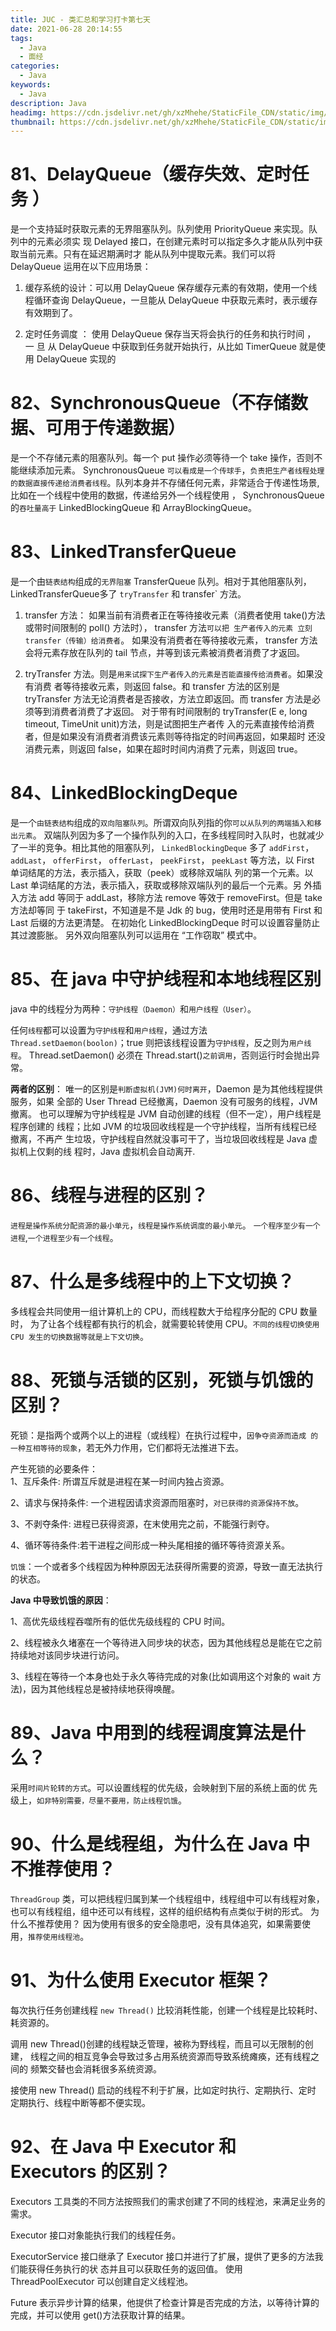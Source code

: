 ```yaml
---
title: JUC - 类汇总和学习打卡第七天
date: 2021-06-28 20:14:55
tags:
  - Java
  - 面经
categories:
  - Java
keywords:
  - Java
description: Java
headimg: https://cdn.jsdelivr.net/gh/xzMhehe/StaticFile_CDN/static/img/20210629135311.png
thumbnail: https://cdn.jsdelivr.net/gh/xzMhehe/StaticFile_CDN/static/img/20210629135311.png
---
```



# 81、DelayQueue（缓存失效、定时任务 ）
是一个支持延时获取元素的无界阻塞队列。队列使用 PriorityQueue 来实现。队列中的元素必须实 现 Delayed 接口，在创建元素时可以指定多久才能从队列中获取当前元素。只有在延迟期满时才 能从队列中提取元素。我们可以将 DelayQueue 运用在以下应用场景：

1. 缓存系统的设计：可以用 DelayQueue 保存缓存元素的有效期，使用一个线程循环查询 DelayQueue，一旦能从 DelayQueue 中获取元素时，表示缓存有效期到了。

2. 定时任务调度 ： 使用 DelayQueue 保存当天将会执行的任务和执行时间 ， 一 旦 从 DelayQueue 中获取到任务就开始执行，从比如 TimerQueue 就是使用 DelayQueue 实现的


# 82、SynchronousQueue（不存储数据、可用于传递数据）
是一个不存储元素的阻塞队列。每一个 put 操作必须等待一个 take 操作，否则不能继续添加元素。 SynchronousQueue `可以看成是一个传球手`，`负责把生产者线程处理的数据直接传递给消费者线程`。队列本身并不存储任何元素，非常适合于传递性场景,比如在一个线程中使用的数据，传递给另外一个线程使用 ， SynchronousQueue 的`吞吐量高于` LinkedBlockingQueue 和 ArrayBlockingQueue。


# 83、LinkedTransferQueue
是一个由`链表结构`组成的`无界阻塞` TransferQueue 队列。相对于其他阻塞队列， LinkedTransferQueue多了 `tryTransfer` 和 transfer` 方法。

1. transfer 方法： 如果当前有消费者正在等待接收元素（消费者使用 take()方法或带时间限制的 poll() 方法时）， transfer 方法`可以把 生产者传入的元素 立刻 transfer（传输）给消费者`。 如果没有消费者在等待接收元素， transfer 方法会将元素存放在队列的 tail 节点，并等到该元素被消费者消费了才返回。

2. tryTransfer 方法。则是`用来试探下生产者传入的元素是否能直接传给消费者`。如果没有消费 者等待接收元素，则返回 false。和 transfer 方法的区别是 tryTransfer 方法无论消费者是否接收，方法立即返回。而 transfer 方法是必须等到消费者消费了才返回。 对于带有时间限制的 tryTransfer(E e, long timeout, TimeUnit unit)方法，则是试图把生产者传 入的元素直接传给消费者，但是如果没有消费者消费该元素则等待指定的时间再返回，如果超时 还没消费元素，则返回 false，如果在超时时间内消费了元素，则返回 true。


# 84、LinkedBlockingDeque
是一个`由链表结构`组成的`双向阻塞队列`。所谓双向队列指的你`可以从队列的两端插入和移出元素`。 双端队列因为多了一个操作队列的入口，在多线程同时入队时，也就减少了一半的竞争。相比其他的阻塞队列， `LinkedBlockingDeque` 多了 `addFirst`， `addLast`， `offerFirst`， `offerLast`， `peekFirst`， `peekLast` 等方法，以 First 单词结尾的方法，表示插入，获取（peek）或移除双端队 列的第一个元素。以 Last 单词结尾的方法，表示插入，获取或移除双端队列的最后一个元素。另 外插入方法 add 等同于 addLast，移除方法 remove 等效于 removeFirst。但是 take 方法却等同 于 takeFirst，不知道是不是 Jdk 的 bug，使用时还是用带有 First 和 Last 后缀的方法更清楚。 在初始化 LinkedBlockingDeque 时可以设置容量防止其过渡膨胀。 另外双向阻塞队列可以运用在 “工作窃取” 模式中。


# 85、在 java 中守护线程和本地线程区别
java 中的线程分为两种：`守护线程（Daemon）`和`用户线程（User）`。

任何`线程`都可以设置为`守护线程`和`用户线程`，通过方法 `Thread.setDaemon(boolon)`；true 则把该线程设置为`守护线程`，反之则为`用户线程`。 Thread.setDaemon() 必须在 Thread.start()`之前调用`，否则运行时会抛出异常。

**两者的区别**：
唯一的区别是`判断虚拟机(JVM)何时离开`，Daemon 是为其他线程提供服务，如果 全部的 User Thread 已经撤离，Daemon 没有可服务的线程，JVM 撤离。 也可以理解为守护线程是 JVM 自动创建的线程（但不一定），用户线程是程序创建的 线程；比如 JVM 的垃圾回收线程是一个守护线程，当所有线程已经撤离，不再产 生垃圾，守护线程自然就没事可干了，当垃圾回收线程是 Java 虚拟机上仅剩的线 程时，Java 虚拟机会自动离开.

# 86、线程与进程的区别？
`进程是操作系统分配资源的最小单元`，`线程是操作系统调度的最小单元`。 `一个程序至少有一个进程`,`一个进程至少有一个线程`。

# 87、什么是多线程中的上下文切换？
多线程会共同使用一组计算机上的 CPU，而线程数大于给程序分配的 CPU 数量时， 为了让各个线程都有执行的机会，就需要轮转使用 CPU。`不同的线程切换使用 CPU 发生的切换数据等就是上下文切换`。


# 88、死锁与活锁的区别，死锁与饥饿的区别？
死锁：是指两个或两个以上的进程（或线程）在执行过程中，`因争夺资源而造成 的一种互相等待的现象`，若无外力作用，它们都将无法推进下去。

产生死锁的必要条件：          
1、互斥条件: 所谓互斥就是进程在某一时间内独占资源。 

2、请求与保持条件: 一个进程因请求资源而阻塞时，`对已获得的资源保持不放`。 

3、不剥夺条件: 进程已获得资源，在末使用完之前，不能强行剥夺。 

4、循环等待条件:若干进程之间形成一种头尾相接的循环等待资源关系。

`饥饿`：一个或者多个线程因为种种原因无法获得所需要的资源，导致一直无法执行的状态。

**Java 中导致饥饿的原因**：

1、高优先级线程吞噬所有的低优先级线程的 CPU 时间。 

2、线程被永久堵塞在一个等待进入同步块的状态，因为其他线程总是能在它之前 持续地对该同步块进行访问。 

3、线程在等待一个本身也处于永久等待完成的对象(比如调用这个对象的 wait 方 法)，因为其他线程总是被持续地获得唤醒。


# 89、Java 中用到的线程调度算法是什么？
采用`时间片轮转的方式`。可以设置线程的优先级，会映射到下层的系统上面的优 先级上，`如非特别需要，尽量不要用，防止线程饥饿`。

# 90、什么是线程组，为什么在 Java 中不推荐使用？
`ThreadGroup` 类，可以把线程归属到某一个线程组中，线程组中可以有线程对象， 也可以有线程组，组中还可以有线程，这样的组织结构有点类似于树的形式。 为什么不推荐使用？ 因为使用有很多的安全隐患吧，没有具体追究，如果需要使用，`推荐使用线程池`。


# 91、为什么使用 Executor 框架？
每次执行任务创建线程 `new Thread()` 比较消耗性能，创建一个线程是比较耗时、 耗资源的。

调用 new Thread()创建的线程缺乏管理，被称为野线程，而且可以无限制的创建， 线程之间的相互竞争会导致过多占用系统资源而导致系统瘫痪，还有线程之间的 频繁交替也会消耗很多系统资源。

接使用 new Thread() 启动的线程不利于扩展，比如定时执行、定期执行、定时 定期执行、线程中断等都不便实现。


# 92、在 Java 中 Executor 和 Executors 的区别？
Executors 工具类的不同方法按照我们的需求创建了不同的线程池，来满足业务的需求。 

Executor 接口对象能执行我们的线程任务。 

ExecutorService 接口继承了 Executor 接口并进行了扩展，提供了更多的方法我们能获得任务执行的状 态并且可以获取任务的返回值。 使用 ThreadPoolExecutor 可以创建自定义线程池。

Future 表示异步计算的结果，他提供了检查计算是否完成的方法，以等待计算的 完成，并可以使用 get()方法获取计算的结果。























